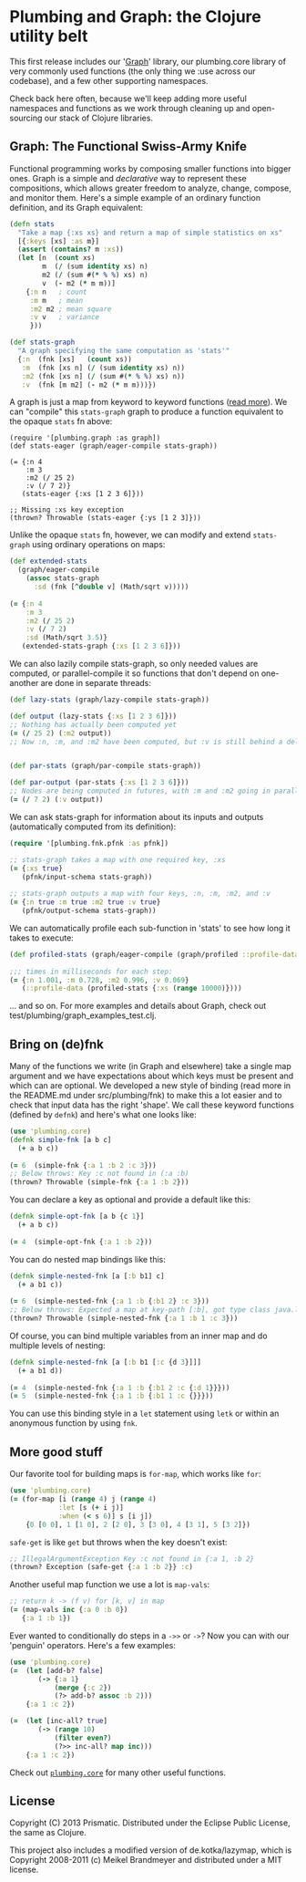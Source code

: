 # Plumbing and Graph: the Clojure utility belt

This first release includes our '[Graph](http://blog.getprismatic.com/blog/2012/10/1/prismatics-graph-at-strange-loop.html)' library, our plumbing.core library of very commonly used functions (the only thing we :use across our codebase), and a few other supporting namespaces.  

Check back here often, because we'll keep adding more useful namespaces and functions as we work through cleaning up and open-sourcing our stack of Clojure libraries.

## Graph: The Functional Swiss-Army Knife

Functional programming works by composing smaller functions into bigger ones. Graph is a simple and *declarative* way to represent these compositions, which allows greater freedom to analyze, change, compose, and monitor them. Here's a simple example of an ordinary function definition, and its Graph equivalent:

```clojure
(defn stats 
  "Take a map {:xs xs} and return a map of simple statistics on xs"
  [{:keys [xs] :as m}]
  (assert (contains? m :xs))
  (let [n  (count xs)
        m  (/ (sum identity xs) n)
        m2 (/ (sum #(* % %) xs) n) 
        v  (- m2 (* m m))]
    {:n n   ; count   
     :m m   ; mean 
     :m2 m2 ; mean square
     :v v   ; variance
     }))

(def stats-graph
  "A graph specifying the same computation as 'stats'"
  {:n  (fnk [xs]   (count xs))
   :m  (fnk [xs n] (/ (sum identity xs) n))
   :m2 (fnk [xs n] (/ (sum #(* % %) xs) n))
   :v  (fnk [m m2] (- m2 (* m m)))})   
```

A graph is just a map from keyword to keyword functions ([read more](#fnk)). We can "compile" this `stats-graph` graph to produce a function equivalent to the opaque `stats` fn  above:

```closure
(require '[plumbing.graph :as graph])
(def stats-eager (graph/eager-compile stats-graph))

(= {:n 4
	:m 3
	:m2 (/ 25 2)
	:v (/ 7 2)}
   (stats-eager {:xs [1 2 3 6]}))
  
;; Missing :xs key exception
(thrown? Throwable (stats-eager {:ys [1 2 3]}))
```

Unlike the opaque `stats` fn, however, we can modify and extend `stats-graph` using ordinary operations on maps:

```clojure
(def extended-stats
  (graph/eager-compile 
    (assoc stats-graph
      :sd (fnk [^double v] (Math/sqrt v)))))
	
(= {:n 4
    :m 3
    :m2 (/ 25 2)
    :v (/ 7 2)
    :sd (Math/sqrt 3.5)}
   (extended-stats-graph {:xs [1 2 3 6]}))	
```

We can also lazily compile stats-graph, so only needed values are computed, or parallel-compile it so functions that don't depend on one-another are done in separate threads:

```clojure
(def lazy-stats (graph/lazy-compile stats-graph))

(def output (lazy-stats {:xs [1 2 3 6]}))
;; Nothing has actually been computed yet
(= (/ 25 2) (:m2 output))
;; Now :n, :m, and :m2 have been computed, but :v is still behind a delay        


(def par-stats (graph/par-compile stats-graph))

(def par-output (par-stats {:xs [1 2 3 6]}))
;; Nodes are being computed in futures, with :m and :m2 going in parallel
(= (/ 7 2) (:v output)) 
```	

We can ask stats-graph for information about its inputs and outputs (automatically computed from its definition):

```clojure
(require '[plumbing.fnk.pfnk :as pfnk])

;; stats-graph takes a map with one required key, :xs
(= {:xs true}
   (pfnk/input-schema stats-graph))
  
;; stats-graph outputs a map with four keys, :n, :m, :m2, and :v
(= {:n true :m true :m2 true :v true}
   (pfnk/output-schema stats-graph))
```

We can automatically profile each sub-function in 'stats' to see how long it takes to execute:

```clojure
(def profiled-stats (graph/eager-compile (graph/profiled ::profile-data stats-graph)))
  
;;; times in milliseconds for each step:
(= {:n 1.001, :m 0.728, :m2 0.996, :v 0.069}
   (::profile-data (profiled-stats {:xs (range 10000)})))
```

… and so on.  For more examples and details about Graph, check out test/plumbing/graph_examples_test.clj.


<h2 id="fnk">Bring on (de)fnk</h2>

Many of the functions we write (in Graph and elsewhere) take a single map argument and we have expectations about which keys must be present and which can are optional. We developed a new style of binding (read more in the README.md under src/plumbing/fnk) to make this a lot easier and to check that input data has the right 'shape'. We call these keyword functions (defined by `defnk`) and here's what one looks like:

```clojure
(use 'plumbing.core)
(defnk simple-fnk [a b c] 
  (+ a b c))
  
(= 6  (simple-fnk {:a 1 :b 2 :c 3}))
;; Below throws: Key :c not found in (:a :b)
(thrown? Throwable (simple-fnk {:a 1 :b 2})) 
```

You can declare a key as optional and provide a default like this:
```clojure
(defnk simple-opt-fnk [a b {c 1}] 
  (+ a b c))
  
(= 4  (simple-opt-fnk {:a 1 :b 2}))   
```

You can do nested map bindings like this:
```clojure
(defnk simple-nested-fnk [a [:b b1] c] 
  (+ a b1 c))
  
(= 6  (simple-nested-fnk {:a 1 :b {:b1 2} :c 3}))   
;; Below throws: Expected a map at key-path [:b], got type class java.lang.Long
(thrown? Throwable (simple-nested-fnk {:a 1 :b 1 :c 3})) 
```

Of course, you can bind multiple variables from an inner map and do multiple levels of nesting:
```clojure
(defnk simple-nested-fnk [a [:b b1 [:c {d 3}]]] 
  (+ a b1 d))
  
(= 4  (simple-nested-fnk {:a 1 :b {:b1 2 :c {:d 1}}}))   
(= 5  (simple-nested-fnk {:a 1 :b {:b1 1 :c {}}}))
```

You can use this binding style in a `let` statement using `letk` 
or within an anonymous function by using `fnk`. 


## More good stuff

Our favorite tool for building maps is `for-map`, which works like `for`:

```clojure
(use 'plumbing.core)
(= (for-map [i (range 4) j (range 4) 
	        :let [s (+ i j)]
			:when (< s 6)] s [i j])
	{0 [0 0], 1 [1 0], 2 [2 0], 3 [3 0], 4 [3 1], 5 [3 2]})
```

`safe-get` is like `get` but throws when the key doesn't exist:

```clojure
;; IllegalArgumentException Key :c not found in {:a 1, :b 2} 
(thrown? Exception (safe-get {:a 1 :b 2}} :c)
```

Another useful map function we use a lot is `map-vals`:

```clojure
;; return k -> (f v) for [k, v] in map
(= (map-vals inc {:a 0 :b 0})
   {:a 1 :b 1})
```

Ever wanted to conditionally do steps in a `->>` or `->`? Now you can with our
'penguin' operators. Here's a few examples:

```clojure
(use 'plumbing.core)
(=  (let [add-b? false]
	   (-> {:a 1}
		   (merge {:c 2})
		   (?> add-b? assoc :b 2)))
	{:a 1 :c 2})

(=  (let [inc-all? true]
	   (-> (range 10)
		   (filter even?)
		   (?>> inc-all? map inc)))
	{:a 1 :c 2})
```

Check out [`plumbing.core`](https://github.com/Prismatic/plumbing/blob/master/src/plumbing/core.clj) for many other useful functions.


## License

Copyright (C) 2013 Prismatic.  Distributed under the Eclipse Public License, the same as Clojure.

This project also includes a modified version of de.kotka/lazymap, which is Copyright 2008-2011 (c) Meikel Brandmeyer and distributed under a MIT license.
